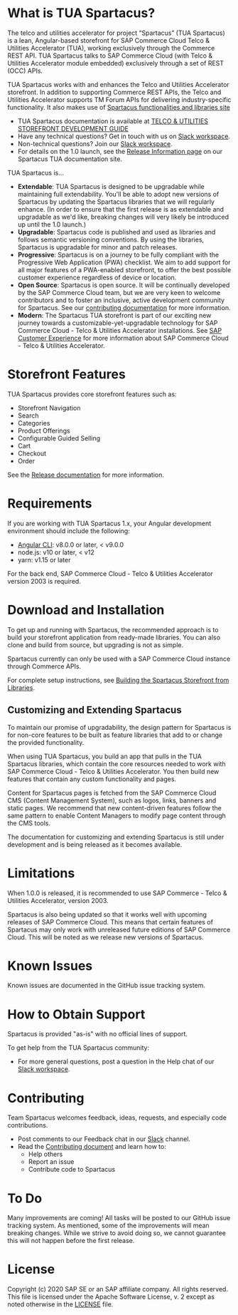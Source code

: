  <!--
SPDX-FileCopyrightText: 2020 SAP SE or an SAP affiliate company and contributors.

SPDX-License-Identifier: Apache-2.0
-->


# What is TUA Spartacus?

The telco and utilities accelerator for project “Spartacus” (TUA Spartacus) is a lean, Angular-based storefront for SAP Commerce Cloud Telco & Utilities Accelerator (TUA), working exclusively through the Commerce REST API. TUA Spartacus talks to SAP Commerce Cloud (with Telco & Utilities Accelerator module embedded) exclusively through a set of REST (OCC) APIs.

TUA Spartacus works with and enhances the Telco and Utilities Accelerator storefront. In addition to supporting Commerce REST APIs, the Telco and Utilities Accelerator supports TM Forum APIs for delivering industry-specific functionality. It also makes use of [Spartacus functionalities and libraries site](https://sap.github.io/spartacus-docs/)

- TUA Spartacus documentation is available at [TELCO & UTILITIES STOREFRONT DEVELOPMENT GUIDE](about-tua-spartacus.md)
- Have any technical questions? Get in touch with us on [Slack workspace](<spartacus-tua-slack-URL>).
- Non-technical questions? Join our [Slack workspace](<spartacus-tua-slack-URL>).
- For details on the 1.0 launch, see the [Release Information page](<link-to-release-information-for-version-1.0.0>) on our Spartacus TUA documentation site.

TUA Spartacus is...

- **Extendable**: TUA Spartacus is designed to be upgradable while maintaining full extendability. You'll be able to adopt new versions of Spartacus by updating the Spartacus libraries that we will regularly enhance. (In order to ensure that the first release is as extendable and upgradable as we'd like, breaking changes will very likely be introduced up until the 1.0 launch.)
- **Upgradable**: Spartacus code is published and used as libraries and follows semantic versioning conventions. By using the libraries, Spartacus is upgradable for minor and patch releases.
- **Progressive**: Spartacus is on a journey to be fully compliant with the Progressive Web Application (PWA) checklist. We aim to add support for all major features of a PWA-enabled storefront, to offer the best possible customer experience regardless of device or location.
- **Open Source**: Spartacus is open source. It will be continually developed by the SAP Commerce Cloud team, but we are very keen to welcome contributors and to foster an inclusive, active development community for Spartacus. See our [contributing documentation](CONTRIBUTING.md) for more information.
- **Modern**: The Spartacus TUA storefront is part of our exciting new journey towards a customizable-yet-upgradable technology for SAP Commerce Cloud - Telco & Utilities Accelerator installations. See [SAP Customer Experience](https://cx.sap.com/en/products/commerce) for more information about SAP Commerce Cloud - Telco & Utilities Accelerator.

# Storefront Features

TUA Spartacus provides core storefront features such as:

- Storefront Navigation
- Search
- Categories
- Product Offerings
- Configurable Guided Selling
- Cart
- Checkout
- Order

See the [Release documentation](<link-to-tua-documentation>) for more information.

# Requirements

If you are working with TUA Spartacus 1.x, your Angular development environment should include the following:

- [Angular CLI](https://angular.io/): v8.0.0 or later, < v9.0.0
- node.js: v10 or later, < v12
- yarn: v1.15 or later

For the back end, SAP Commerce Cloud - Telco & Utilities Accelerator version 2003 is required.

# Download and Installation

To get up and running with Spartacus, the recommended approach is to build your storefront application from ready-made libraries. You can also clone and build from source, but upgrading is not as simple.

Spartacus currently can only be used with a SAP Commerce Cloud instance through Commerce APIs.

For complete setup instructions, see [Building the Spartacus Storefront from Libraries](<link-to-tua-documentation-installation-guide>).

## Customizing and Extending Spartacus

To maintain our promise of upgradability, the design pattern for Spartacus is for non-core features to be built as feature libraries that add to or change the provided functionality.

When using TUA Spartacus, you build an app that pulls in the TUA Spartacus libraries, which contain the core resources needed to work with SAP Commerce Cloud - Telco & Utilities Accelerator. You then build new features that contain any custom functionality and pages.

Content for Spartacus pages is fetched from the SAP Commerce Cloud CMS (Content Management System), such as logos, links, banners and static pages. We recommend that new content-driven features follow the same pattern to enable Content Managers to modify page content through the CMS tools.

The documentation for customizing and extending Spartacus is still under development and is being released as it becomes available.



# Limitations

When 1.0.0 is released, it is recommended to use SAP Commerce - Telco & Utilities Accelerator, version 2003.

Spartacus is also being updated so that it works well with upcoming releases of SAP Commerce Cloud. This means that certain features of Spartacus may only work with unreleased future editions of SAP Commerce Cloud. This will be noted as we release new versions of Spartacus.

# Known Issues

Known issues are documented in the GitHub issue tracking system.

# How to Obtain Support

Spartacus is provided "as-is" with no official lines of support.

To get help from the TUA Spartacus community:

- For more general questions, post a question in the Help chat of our [Slack workspace](<spartacus-tua-slack-URL>).

# Contributing

Team Spartacus welcomes feedback, ideas, requests, and especially code contributions.

- Post comments to our Feedback chat in our [Slack](<spartacus-tua-slack-URL>) channel.
- Read the [Contributing document](CONTRIBUTING.md) and learn how to:
  - Help others
  - Report an issue
  - Contribute code to Spartacus



# To Do

Many improvements are coming! All tasks will be posted to our GitHub issue tracking system. As mentioned, some of the improvements will mean breaking changes. While we strive to avoid doing so, we cannot guarantee this will not happen before the first release.



# License

Copyright (c) 2020 SAP SE or an SAP affiliate company. All rights reserved.
This file is licensed under the Apache Software License, v. 2 except as noted otherwise in the [LICENSE](LICENSE) file.
